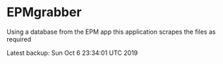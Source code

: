 # EPMgrabber
Using a database from the EPM app this application scrapes the files as required


Latest backup: Sun Oct 6 23:34:01 UTC 2019
